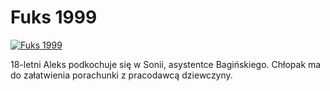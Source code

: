 Fuks 1999 
=============
[![Fuks 1999 ](http://vidos.pl/images/player.gif)](http://vidos.pl/fuks-1999)

 18-letni Aleks podkochuje się w Sonii, asystentce Bagińskiego. Chłopak ma do załatwienia porachunki z pracodawcą dziewczyny.
